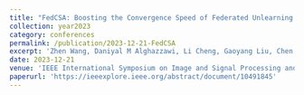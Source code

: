 ```yaml
---
title: "FedCSA: Boosting the Convergence Speed of Federated Unlearning under Data Heterogeneity"
collection: year2023
category: conferences
permalink: /publication/2023-12-21-FedCSA
excerpt: 'Zhen Wang, Daniyal M Alghazzawi, Li Cheng, Gaoyang Liu, Chen Wang, Zeng Cheng, Yang Yang'
date: 2023-12-21
venue: 'IEEE International Symposium on Image and Signal Processing and Analysis (ISPA)'
paperurl: 'https://ieeexplore.ieee.org/abstract/document/10491845'
---
```

